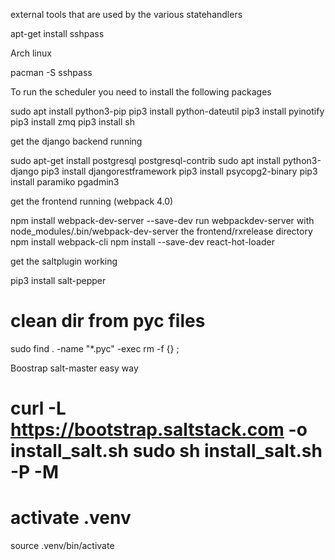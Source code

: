 
external tools that are used by the various statehandlers

apt-get install sshpass

Arch linux 

pacman -S sshpass


To run the scheduler you need to install the following packages 

sudo apt install python3-pip 
pip3 install python-dateutil
pip3 install pyinotify
pip3 install zmq
pip3 install sh


get the django backend running

sudo apt-get install postgresql postgresql-contrib
sudo apt install python3-django
pip3 install djangorestframework
pip3 install psycopg2-binary
pip3 install paramiko
pgadmin3


get the frontend running (webpack 4.0)

npm install webpack-dev-server --save-dev
run webpackdev-server with node_modules/.bin/webpack-dev-server the frontend/rxrelease directory
npm install webpack-cli
npm install --save-dev react-hot-loader


get the saltplugin working 

pip3 install salt-pepper

# clean dir from pyc files
sudo find . -name "*.pyc" -exec rm -f {} \;

Boostrap salt-master easy way 

curl -L https://bootstrap.saltstack.com -o install_salt.sh
sudo sh install_salt.sh -P -M
=======
# activate .venv
source .venv/bin/activate
